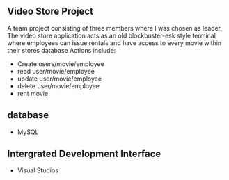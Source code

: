 ## Video Store Project
A team project consisting of three members where I was chosen as leader. The video store application acts as an old blockbuster-esk style terminal where employees can issue rentals and have access to every movie within their stores database
Actions include:
* Create users/movie/employee
* read user/movie/employee
* update user/movie/employee
* delete user/movie/employee
* rent movie

## database
* MySQL

## Intergrated Development Interface
* Visual Studios
